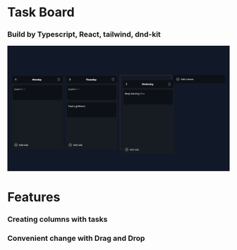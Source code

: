 # Task Board 
### Build by Typescript, React, tailwind, dnd-kit 

![Screenshot](https://github.com/demitrij-dev/Task-Manager/blob/accf386fc4e12b27667c3a448d00dda20d5b7ea2/tasks-manager-ui.png)

# Features 
### Creating columns with tasks
### Convenient change with Drag and Drop
